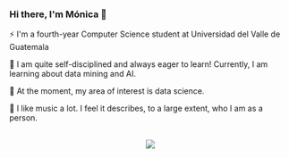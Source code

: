 ### Hi there, I'm Mónica 👋

⚡ I'm a fourth-year Computer Science student at Universidad del Valle de Guatemala

🌱 I am quite self-disciplined and always eager to learn! Currently, I am learning about data mining and AI.

🔭 At the moment, my area of interest is data science.

🎹 I like music a lot. I feel it describes, to a large extent, who I am as a person. 
<br> <br>

<p align="center">
  <img src="https://github-readme-stats.vercel.app/api/top-langs/?username=alee2602&layout=compact" />
</p>

<!--
**alee2602/alee2602** is a ✨ _special_ ✨ repository because its `README.md` (this file) appears on your GitHub profile.

Here are some ideas to get you started:

- 🔭 I’m currently working on ...
- 🌱 I’m currently learning ...
- 👯 I’m looking to collaborate on ...
- 🤔 I’m looking for help with ...
- 💬 Ask me about ...
- 📫 How to reach me: ...
- 😄 Pronouns: ...
- ⚡ Fun fact: ...
-->
